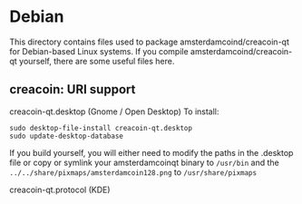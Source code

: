 
Debian
====================
This directory contains files used to package amsterdamcoind/creacoin-qt
for Debian-based Linux systems. If you compile amsterdamcoind/creacoin-qt yourself, there are some useful files here.

## creacoin: URI support ##


creacoin-qt.desktop  (Gnome / Open Desktop)
To install:

	sudo desktop-file-install creacoin-qt.desktop
	sudo update-desktop-database

If you build yourself, you will either need to modify the paths in
the .desktop file or copy or symlink your amsterdamcoinqt binary to `/usr/bin`
and the `../../share/pixmaps/amsterdamcoin128.png` to `/usr/share/pixmaps`

creacoin-qt.protocol (KDE)

